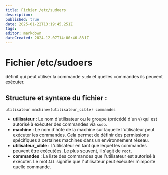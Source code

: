 ```yaml
---
title: Fichier /etc/sudoers
description: 
published: true
date: 2025-01-22T13:19:45.251Z
tags: 
editor: markdown
dateCreated: 2024-12-07T14:00:46.831Z
---
```


# Fichier /etc/sudoers
définit qui peut utiliser la commande `sudo` et quelles commandes ils peuvent exécuter.

## Structure et syntaxe du fichier :

`utilisateur machine=(utilisateur_cible) commandes`

*   **utilisateur** : Le nom d'utilisateur ou le groupe (précédé d'un `%`) qui est autorisé à exécuter des commandes via `sudo`.
*   **machine** : Le nom d'hôte de la machine sur laquelle l'utilisateur peut exécuter les commandes. Cela permet de définir des permissions spécifiques à certaines machines dans un environnement réseau.
*   **utilisateur_cible** : L'utilisateur en tant que lequel les commandes peuvent être exécutées. Le plus souvent, il s'agit de `root`.
*   **commandes** : La liste des commandes que l'utilisateur est autorisé à exécuter. Le mot `ALL` signifie que l'utilisateur peut exécuter n'importe quelle commande.